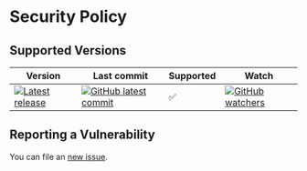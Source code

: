 # Security Policy

## Supported Versions
| Version | Last commit   | Supported         | Watch  |
| ------- | ------------- |------------------ | ------ |
| [![Latest release](https://badgen.net/github/release/meokullu/NuGetVersionChecker)](https://github.com/meokullu/NuGetVersionChecker/releases) | [![GitHub latest commit](https://badgen.net/github/last-commit/meokullu/NuGetVersionChecker)](https://GitHub.com/meokullu/NuGetVersionChecker/commit/) | :white_check_mark: | [![GitHub watchers](https://img.shields.io/github/watchers/meokullu/NuGetVersionChecker.svg?style=social&label=Watch&maxAge=2592000)](https://gitHub.com/meokullu/NuGetVersionChecker/watchers/)

## Reporting a Vulnerability

You can file an [new issue](https://github.com/meokullu/NuGetVersionChecker/issues).
